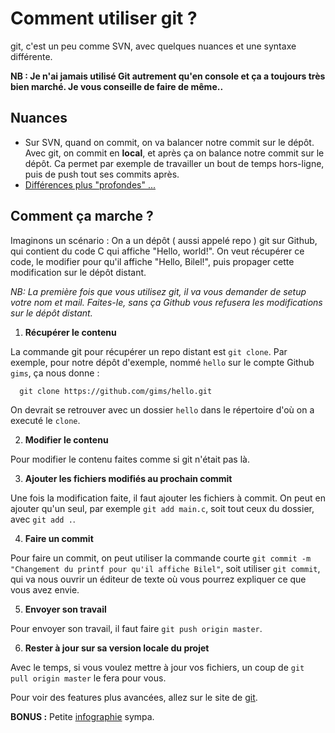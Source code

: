 Comment utiliser git ?
======================

git, c'est un peu comme SVN, avec quelques nuances et une syntaxe différente.

__NB : Je n'ai jamais utilisé Git autrement qu'en console et ça a toujours très bien marché. Je vous conseille de faire de même..__
## Nuances

* Sur SVN, quand on commit, on va balancer notre commit sur le dépôt. Avec git, on commit en __local__, et après ça on balance notre commit sur le dépôt. Ca permet par exemple de travailler un bout de temps hors-ligne, puis de push tout ses commits après.
* [Différences plus "profondes" ...](https://git-scm.com/book/fr/v1/D%C3%A9marrage-rapide-Rudiments-de-Git)

## Comment ça marche ?

Imaginons un scénario : On a un dépôt ( aussi appelé repo ) git sur Github, qui contient du code C qui affiche "Hello, world!". On veut récupérer ce code, le modifier pour qu'il affiche "Hello, Bilel!", puis propager cette modification sur le dépôt distant.

_NB: La première fois que vous utilisez git, il va vous demander de setup votre nom et mail. Faites-le, sans ça Github vous refusera les modifications sur le dépôt distant._

1. __Récupérer le contenu__

La commande git pour récupérer un repo distant est `git clone`. Par exemple, pour notre dépôt d'exemple, nommé `hello` sur le compte Github `gims`, ça nous donne :

```
  git clone https://github.com/gims/hello.git
```
 On devrait se retrouver avec un dossier `hello` dans le répertoire d'où on a executé le `clone`.

 2. __Modifier le contenu__

 Pour modifier le contenu faites comme si git n'était pas là.

 3. __Ajouter les fichiers modifiés au prochain commit__

 Une fois la modification faite, il faut ajouter les fichiers à commit. On peut en ajouter qu'un seul, par exemple `git add main.c`, soit tout ceux du dossier, avec `git add .`.

 4. __Faire un commit__

 Pour faire un commit, on peut utiliser la commande courte `git commit -m "Changement du printf pour qu'il affiche Bilel"`, soit utiliser `git commit`, qui va nous ouvrir un éditeur de texte où vous pourrez expliquer ce que vous avez envie.

 5. __Envoyer son travail__

 Pour envoyer son travail, il faut faire `git push origin master`.

 6. __Rester à jour sur sa version locale du projet__

 Avec le temps, si vous voulez mettre à jour vos fichiers, un coup de `git pull origin master` le fera pour vous.

 Pour voir des features plus avancées, allez sur le site de [git](https://git-scm.com/).

 __BONUS :__ Petite [infographie](http://byte.kde.org/~zrusin/git/git-cheat-sheet-medium.png) sympa.
